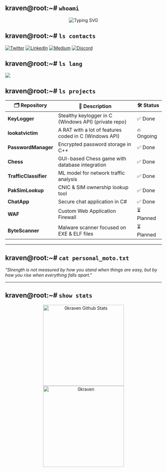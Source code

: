## kraven@root:~# `whoami`

<p align="center">
  <img src="https://readme-typing-svg.demolab.com?font=Fira+Code&size=28&pause=200&color=00FF00&center=true&vCenter=true&random=false&width=500&lines= 0kraven | justanormalguy.;Malware+Developer;CTF+Player;Reverse+Engineer;Exploit+Developer;Pentester;Programmer" alt="Typing SVG" />
</p>


## kraven@root:~# `ls contacts`

<p align="left">
  <a href="https://twitter.com/@echomekaber"><img src="https://img.shields.io/badge/instagram-%231DA1F2.svg?style=for-the-badge&logo=instagram&logoColor=white" alt="Twitter"></a>
  <a href="https://www.linkedin.com/in/0xkabeer"><img src="https://img.shields.io/badge/LinkedIn-%230077B5.svg?style=for-the-badge&logo=linkedin&logoColor=white" alt="LinkedIn"></a>
  <a href="https://medium.com/@kabeercybersec"><img src="https://img.shields.io/badge/Medium-%23000000.svg?style=for-the-badge&logo=medium&logoColor=white" alt="Medium"></a>
  <a href="https://discord.com/users/kxor_59179"><img src="https://img.shields.io/badge/Discord-%237289DA.svg?style=for-the-badge&logo=discord&logoColor=white" alt="Discord"></a>
</p>


## kraven@root:~# `ls lang`

<p align="left">
  <img src="https://skillicons.dev/icons?i=bash,c,cpp,cs,java,python,mysql,git,linux" />
</p>




## kraven@root:~# `ls projects`

| 🗂 Repository                     | 📜 Description                                                | 🛠 Status |
|----------------------------------|----------------------------------------------------------------|-----------|
| **KeyLogger**                    | Stealthy keylogger in C (Windows API) {private repo}           | ✅ Done  |
| **lookatvictim**                 | A RAT with a lot of features coded in C (Windows API)          | 🔥 Ongoing |
| **PasswordManager**              | Encrypted password storage in C++                              | ✅ Done  |
| **Chess**                        | GUI-based Chess game with database integration                 | ✅ Done  |
| **TrafficClassifier**            | ML model for network traffic analysis                          | ✅ Done  |
| **PakSimLookup**                 | CNIC & SIM ownership lookup tool                               | ✅ Done  |
| **ChatApp**                      | Secure chat application in C#                                  | ✅ Done  |
| **WAF**                          | Custom Web Application Firewall                                | ⏳ Planned |
| **ByteScanner**                  | Malware scanner focused on EXE & ELF files                     | ⏳ Planned |

---

## kraven@root:~# `cat personal_moto.txt`
_"Strength is not measured by how you stand when things are easy, but by how you rise when everything falls apart."_

---
## kraven@root:~# `show stats`

<p align="center">
    <a href="https://github.com/0kraven">
	    <img alt="0kraven Github Stats" src="https://github-readme-stats.vercel.app/api?username=0kraven&show_icons=true&count_private=true&locale=en&theme=tokyonight&layout=compact" height="260px"/>
	  <img src="https://github-readme-stats.vercel.app/api/top-langs?username=0kraven&langs_count=20&show_icons=true&locale=en&theme=tokyonight" alt="0kraven" height="260px"/>
<br/>
</a>
